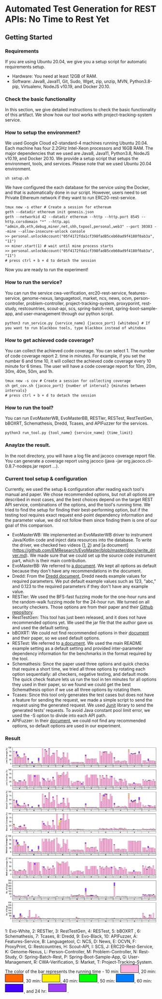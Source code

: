 # Automated Test Generation for REST APIs: No Time to Rest Yet

## Getting Started

### Requirements

If you are using Ubuntu 20.04, we give you a setup script for automatic requirements setup.

- Hardware: You need at least 12GB of RAM. 
- Software: Java8, Java11, Git, Sudo, Wget, zip, unzip, MVN, Python3.8-pip, Virtualenv, NodeJS v10.19, and Docker 20.10. 

### Check the basic functionality

In this section, we give detailed instructions to check the basic functionality of this artifact.
We show how our tool works with project-tracking-system service.

### How to setup the environment?

We used Google Cloud e2-standard-4 machines running Ubuntu 20.04. Each machine has four 2.2GHz Intel-Xeon processors and 16GB RAM. The major dependencies that we used are Java8, Java11, Python3.8, NodeJS v10.19, and Docker 20.10. We provide a setup script that setups the environment, tools, and services. Please note that we used Ubuntu 20.04 environment.

```
sh setup.sh
```

We have configured the each database for the service using the Docker, and that is automatically done in our script. However, users need to set Private Ethereum network if they want to run ERC20-rest-service.
```
tmux new -s ether # Create a session for ethereum
geth --datadir ethereum init genesis.json
geth --networkid 42 --datadir ethereum --http --http.port 8545 --http.corsdomain "*" --http.api "admin,db,eth,debug,miner,net,shh,txpool,personal,web3" --port 30303 --mine --allow-insecure-unlock console
>> personal.unlockAccount("05f4172fda1cf398fad85ceb60ad9f4180f0ab3a", "11")
>> miner.start(1) # wait until mine process starts
>> personal.unlockAccount("05f4172fda1cf398fad85ceb60ad9f4180f0ab3a", "11")
# press ctrl + b + d to detach the session
```

Now you are ready to run the experiment!

### How to run the service?

You can run the service cwa-verification, erc20-rest-service, features-service, genome-nexus, languagetool, market, ncs, news, ocvn, person-controller, problem-controller, project-tracking-system, proxyporint, rest-study, restcountries, scout-api, scs, spring-batch-rest, spring-boot-sample-app, and user-management through our python script.

```
python3 run_service.py {service_name} {jacoco_port} {whitebox} # If you want to run blackbox tools, type blackbox instead of whitebox
```

### How to get achieved code coverage?

You can collect the achieved code coverage. You can select 1. The number of code coverage report 2. time in minutes. For example, if you set the number 6 and time 10, it will collect the achieved code coverage every 10 minute for 6 times. The user will have a code coverage report for 10m, 20m, 30m, 40m, 50m, and 1h.

```
tmux new -s cov # Create a session for collecting coverage
sh get_cov.sh {jacoco_port} {number of interval} {minutes between intervals}
# press ctrl + b + d to detach the session
```

### How to run the tool?

You can run EvoMasterWB, EvoMasterBB, RESTler, RESTest, RestTestGen, bBOXRT, Schemathesis, Dredd, Tcases, and APIFuzzer for the services.

```
python3 run_tool.py {tool_name} {service_name} {time_limit}
```

### Anaylze the result.

In the root directory, you will have a log file and jacoco coverage report file. You can generate a coverage report using jacoco (java -jar org.jacoco.cli-0.8.7-nodeps.jar report ...).

### Current tool setup & configuration

Currently, we used the setup & configuration after reading each tool's manual and paper. We chose recommended options, but not all options are described in most cases, and the best choices depend on the target REST API service, combinations of the options, and the tool's running time. We tried to find the setup for finding their best-performing option, but if the testing tool requires exact request end-point dependency information and the parameter value, we did not follow them since finding them is one of our goal of this comparison.

- EvoMasterWB: We implemented an EvoMasterWB driver to instrument Java/Kotlin code and inject data resources into the database. To write the driver, we checked two videos ([1](https://www.youtube.com/watch?v=3mYxjgnhLEo), [2](https://www.youtube.com/watch?v=ORxZoYw7LnM)) and [a document] (https://github.com/EMResearch/EvoMaster/blob/master/docs/write_driver.md). We made sure that we could set up the source code instrument part, which is their main contribution.
- EvoMasterBB: We referred to [a document](https://github.com/EMResearch/EvoMaster/blob/master/docs/blackbox.md). We kept all options as default because they don't have any recommendations in the document.
- Dredd: From the [Dredd document](https://dredd.org/en/latest/), Dredd needs example values for required parameters. We put default example values such as 123, "abc," and 0.123 to the required parameters if they don't have any example value.
- RESTler: We used the BFS-fast fuzzing mode for the one-hour runs and the random-walk fuzzing mode for the 24-hour run. We turned on all security checkers. Those options are from their paper and their [Github repository](https://github.com/microsoft/restler-fuzzer).
- RestTestGen: This tool has just been released, and it does not have recommended options yet. We used the jar file that the author gave us and used the default setting.
- bBOXRT: We could not find recommended options in their [document](https://git.dei.uc.pt/cnl/bBOXRT) and their paper, so we used default options.
- RESTest: We referred to [a document](https://github.com/isa-group/RESTest). We used the main README example setting as a default setting and provided inter-parameter dependency information for the benchmarks in the format required by the tool.
- Schemathesis: Since the paper used three options and quick checks that require a short time, we tried all three options by rotating each option sequentially: all checkers, negative testing, and default mode. The quick check feature lets us run the tool in ten minutes for all options they used in their paper, so we found we could get the best Schemathesis option if we use all three options by rotating them.
- Tcases: Since this tool only generates the test cases but does not have a feature for sending the request, we made a simple script to send the request using the generated request. We used [Junit](https://junit.org/junit4/) library to send the generated tests' requests. To avoid Java constant pool limit error, we used the -S option to divide into each API path.
- APIFuzzer: In their [document](https://github.com/KissPeter/APIFuzzer), we could not find any recommended options, so default options are used in our experiment.

### Result

![res](images/figure_all.png)

1: Evo-White, 2: RESTler, 3: RestTestGen, 4: RESTest, 5: bBOXRT , 6: Schemathesis, 7: Tcases, 8: Dredd, 9: Evo-Black, 10: APIFuzzer, A: Features-Service, B: Languagetool, C: NCS, D: News, E: OCVN, F: ProxyPrint, G: Restcountries, H: Scout-API, I: SCS, J: ERC20-Rest-Service, K: Genome-Nexus, L: Person-Controller, M: Problem-Controller, N: Rest-Study, O: Spring-Batch-Rest, P: Spring-Boot-Sample-App, Q: User-Management, R: CWA-Verification, S: Market, T: Project-Tracking-System. The color of the bar represents the running time - 10 min: ![10min](images/10min.png), 20 min: ![20min](images/20min.png), 30 min: ![30min](images/30min.png), 40 min: ![40min](images/40min.png), 50 min: ![50min](images/50min.png), 60 min: ![1h](images/1h.png), and 24 hr: ![24h](images/24h.png).
